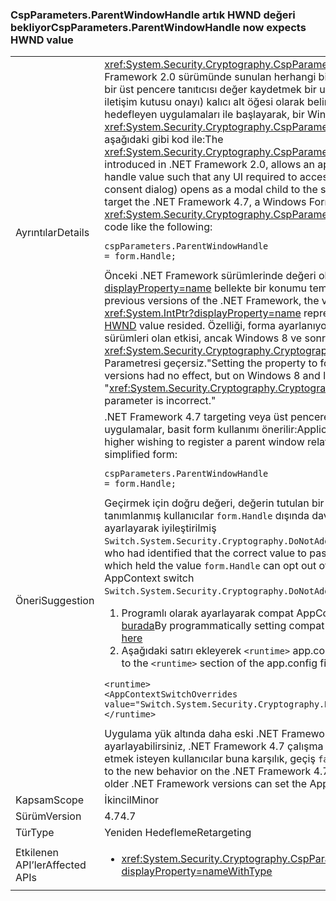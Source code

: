### <a name="cspparametersparentwindowhandle-now-expects-hwnd-value"></a><span data-ttu-id="65f9e-101">CspParameters.ParentWindowHandle artık HWND değeri bekliyor</span><span class="sxs-lookup"><span data-stu-id="65f9e-101">CspParameters.ParentWindowHandle now expects HWND value</span></span>

|   |   |
|---|---|
|<span data-ttu-id="65f9e-102">Ayrıntılar</span><span class="sxs-lookup"><span data-stu-id="65f9e-102">Details</span></span>|<span data-ttu-id="65f9e-103"><xref:System.Security.Cryptography.CspParameters.ParentWindowHandle> Değeri, .NET Framework 2.0 sürümünde sunulan herhangi bir UI anahtara erişmek için gerekli olduğunu bir üst pencere tanıtıcısı değer kaydetmek bir uygulama sağlar (gibi bir PIN istemi veya iletişim kutusu onayı) kalıcı alt öğesi olarak belirtilen pencere açar. .NET Framework 4.7 hedefleyen uygulamaları ile başlayarak, bir Windows Forms uygulaması ayarlayabilirsiniz <xref:System.Security.Cryptography.CspParameters.ParentWindowHandle> özelliğini aşağıdaki gibi kod ile:</span><span class="sxs-lookup"><span data-stu-id="65f9e-103">The <xref:System.Security.Cryptography.CspParameters.ParentWindowHandle> value, introduced in .NET Framework 2.0, allows an application to register a parent window handle value such that any UI required to access the key (such as a PIN prompt or consent dialog) opens as a modal child to the specified window.Starting with apps that target the .NET Framework 4.7, a Windows Forms application can set the <xref:System.Security.Cryptography.CspParameters.ParentWindowHandle> property with code like the following:</span></span><pre><code class="lang-csharp">cspParameters.ParentWindowHandle = form.Handle;&#13;&#10;</code></pre><span data-ttu-id="65f9e-104">Önceki .NET Framework sürümlerinde değeri olması bekleniyordu bir <xref:System.IntPtr?displayProperty=name> bellekte bir konumu temsil eden burada [HWND](https://msdn.microsoft.com/library/windows/desktop/aa383751.aspx#HWND) belgeler değeri.</span><span class="sxs-lookup"><span data-stu-id="65f9e-104">In previous versions of the .NET Framework, the value was expected to be an <xref:System.IntPtr?displayProperty=name> representing a location in memory where the [HWND](https://msdn.microsoft.com/library/windows/desktop/aa383751.aspx#HWND) value resided.</span></span> <span data-ttu-id="65f9e-105">Özelliği, forma ayarlanıyor. Windows 7'de işlemek ve önceki sürümleri olan etkisi, ancak Windows 8 ve sonraki sürümlerinde, sonuçları bir &quot; <xref:System.Security.Cryptography.CryptographicException?displayProperty=name>: Parametresi geçersiz.&quot;</span><span class="sxs-lookup"><span data-stu-id="65f9e-105">Setting the property to form.Handle on Windows 7 and earlier versions had no effect, but on Windows 8 and later versions, it results in a &quot;<xref:System.Security.Cryptography.CryptographicException?displayProperty=name>: The parameter is incorrect.&quot;</span></span>|
|<span data-ttu-id="65f9e-106">Öneri</span><span class="sxs-lookup"><span data-stu-id="65f9e-106">Suggestion</span></span>|<span data-ttu-id="65f9e-107">.NET Framework 4.7 targeting veya üst pencere ilişkisi kaydettirmek daha yüksek isteyen uygulamalar, basit form kullanımı önerilir:</span><span class="sxs-lookup"><span data-stu-id="65f9e-107">Applications targeting .NET Framework 4.7 or higher wishing to register a parent window relationship are encouraged to use the simplified form:</span></span><pre><code class="lang-csharp">cspParameters.ParentWindowHandle = form.Handle;&#13;&#10;</code></pre><span data-ttu-id="65f9e-108">Geçirmek için doğru değeri, değerin tutulan bir bellek konumunun adresini olduğunu tanımlanmış kullanıcılar <code>form.Handle</code> dışında davranış değişikliği AppContext anahtarı ayarlayarak iyileştirilmiş <code>Switch.System.Security.Cryptography.DoNotAddrOfCspParentWindowHandle</code> için <code>true</code>.</span><span class="sxs-lookup"><span data-stu-id="65f9e-108">Users who had identified that the correct value to pass was the address of a memory location which held the value <code>form.Handle</code> can opt out of the behavior change by setting the AppContext switch <code>Switch.System.Security.Cryptography.DoNotAddrOfCspParentWindowHandle</code> to <code>true</code>.</span></span><ol><li><span data-ttu-id="65f9e-109">Programlı olarak ayarlayarak compat AppContext üzerinde açıklandığı gibi geçer [burada](https://blogs.msdn.com/b/dotnet/archive/2015/04/29/net-announcements-at-build-2015.aspx#dotnet46)</span><span class="sxs-lookup"><span data-stu-id="65f9e-109">By programmatically setting compat switches on the AppContext, as explained [here](https://blogs.msdn.com/b/dotnet/archive/2015/04/29/net-announcements-at-build-2015.aspx#dotnet46)</span></span></li><li><span data-ttu-id="65f9e-110">Aşağıdaki satırı ekleyerek <code>&lt;runtime&gt;</code> app.config dosyasının:</span><span class="sxs-lookup"><span data-stu-id="65f9e-110">By adding the following line to the <code>&lt;runtime&gt;</code> section of the app.config file:</span></span></li></ol><pre><code class="lang-xml">&lt;runtime&gt;&#13;&#10;&lt;AppContextSwitchOverrides value=&quot;Switch.System.Security.Cryptography.DoNotAddrOfCspParentWindowHandle=true&quot;/&gt;&#13;&#10;&lt;/runtime&gt;&#13;&#10;</code></pre><span data-ttu-id="65f9e-111">Uygulama yük altında daha eski .NET Framework sürümlerini AppContext ayarlayabilirsiniz, .NET Framework 4.7 çalışma zamanı üzerinde yeni davranış kabul etmek isteyen kullanıcılar buna karşılık, geçiş <code>false</code>.</span><span class="sxs-lookup"><span data-stu-id="65f9e-111">Conversely, users who wish to opt in to the new behavior on the .NET Framework 4.7 runtime when the application loads under older .NET Framework versions can set the AppContext switch to <code>false</code>.</span></span>|
|<span data-ttu-id="65f9e-112">Kapsam</span><span class="sxs-lookup"><span data-stu-id="65f9e-112">Scope</span></span>|<span data-ttu-id="65f9e-113">İkincil</span><span class="sxs-lookup"><span data-stu-id="65f9e-113">Minor</span></span>|
|<span data-ttu-id="65f9e-114">Sürüm</span><span class="sxs-lookup"><span data-stu-id="65f9e-114">Version</span></span>|<span data-ttu-id="65f9e-115">4.7</span><span class="sxs-lookup"><span data-stu-id="65f9e-115">4.7</span></span>|
|<span data-ttu-id="65f9e-116">Tür</span><span class="sxs-lookup"><span data-stu-id="65f9e-116">Type</span></span>|<span data-ttu-id="65f9e-117">Yeniden Hedefleme</span><span class="sxs-lookup"><span data-stu-id="65f9e-117">Retargeting</span></span>|
|<span data-ttu-id="65f9e-118">Etkilenen API’ler</span><span class="sxs-lookup"><span data-stu-id="65f9e-118">Affected APIs</span></span>|<ul><li><xref:System.Security.Cryptography.CspParameters.ParentWindowHandle?displayProperty=nameWithType></li></ul>|

